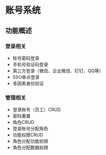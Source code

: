 # 账号系统

## 功能概述

### 登录相关

- 账号密码登录
- 手机号验证码登录
- 第三方登录（微信、企业微信、钉钉、QQ等）
- SSO单点登录
- 多因素身份验证



### 管理相关

- 登录账号（员工）CRUD
- 密码重置
- 角色CRUD
- 登录账号分配角色
- 功能权限CRUD
- 角色分配功能权限
- 角色分配数据权限





